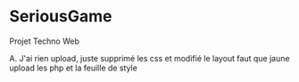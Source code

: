 # SeriousGame
Projet Techno Web

A. J'ai rien upload, juste supprimé les css et modifié le layout faut que jaune upload les php et la feuille de style
